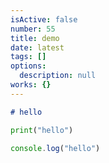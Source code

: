 ```yaml
---
isActive: false
number: 55
title: demo
date: latest
tags: []
options:
  description: null
works: {}
---
```



```md:text.md
# hello
```

```py:main.py
print("hello")
```

```js
console.log("hello")
```

